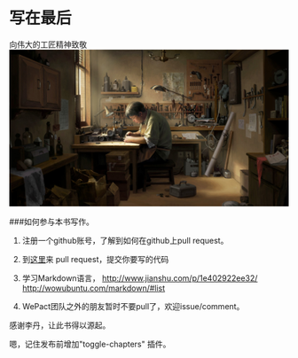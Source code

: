 # 写在最后

向伟大的工匠精神致敬
![](/assets/工匠.jpeg)

###如何参与本书写作。
1. 注册一个github账号，了解到如何在github上pull request。

2. 到[这里](https://github.com/becoder/doc)来 pull request，提交你要写的代码

3. 学习Markdown语言，
http://www.jianshu.com/p/1e402922ee32/
http://wowubuntu.com/markdown/#list

4. WePact团队之外的朋友暂时不要pull了，欢迎issue/comment。

感谢李丹，让此书得以源起。

嗯，记住发布前增加"toggle-chapters" 插件。

